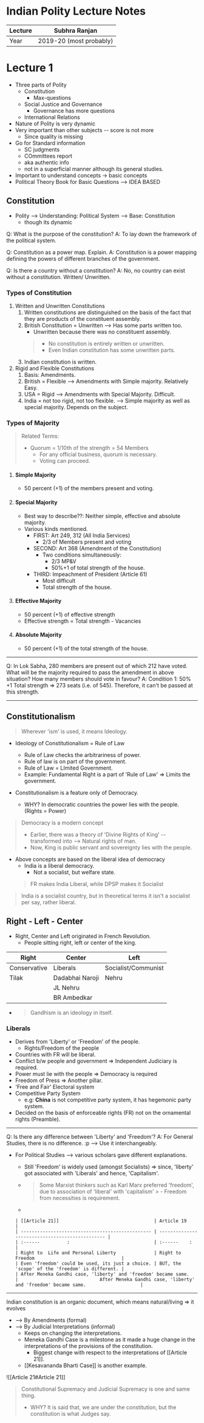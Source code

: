 # Indian Polity Lecture Notes

| Lecture | Subhra Ranjan           |
| ------- | ----------------------- |
| Year    | 2019-20 (most probably) |

# Lecture 1

*   Three parts of Polity
    *   Constitution
        *   Max-questions
    *   Social Justice and Governance
        *   Governance has more questions
    *   International Relations
*   Nature of Polity is very dynamic
*   Very important than other subjects -- score is not more
    *   Since quality is missing
*   Go for Standard information
    *   SC judgments
    *   COmmittees report
    *   aka authentic info
    *   not in a superficial manner although its general studies.
*   Important to understand concepts -> basic concepts
*   Political Theory Book for Basic Questions --> IDEA BASED

## Constitution

*   Polity --> Understanding: Political System --> Base: Constitution
    *   though its dynamic

Q: What is the purpose of the constitution?
A: To lay down the framework of the political system.

Q: Constitution as a power map. Explain.
A: Constitution is a power mapping defining the powers of different branches of the government.

Q: Is there a country without a constitution?
A: No, no country can exist without a constitution. Written/ Unwritten.

### Types of Constitution

1.  Written and Unwritten Constitutions
    1.  Written constitutions are distinguished on the basis of the fact that they are products of the constituent assembly.
    2.  British Constitution = Unwritten --> Has some parts written too.
        *   Unwritten because there was no constituent assembly.
        > *   No constitution is entirely written or unwritten.
        > *   Even Indian constitution has some unwritten parts.
    3.  Indian constitution is written.
2.  Rigid and Flexible Constitutions
    1.  Basis: Amendments.
    2.  British = Flexible --> Amendments with Simple majority. Relatively Easy.
    3.  USA = Rigid --> Amendments with Special Majority. Difficult.
    4.  India = not too rigid, not too flexible. --> Simple majority as well as special majority. Depends on the subject.

### Types of Majority

> Related Terms:
>
> *   Quorum = 1/10th of the strength = 54 Members
>     *   For any official business, quorum is necessary.
>     *   Voting can proceed.

1.  #### Simple Majority
    *   50 percent (+1) of the members present and voting.
2.  #### Special Majority
    *   Best way to describe??: Neither simple, effective and absolute majority.
    *   Various kinds mentioned.
        *   FIRST:  Art 249, 312 (All India Services)
            *   2/3 of Members present and voting
        *   SECOND: Art 368 (Amendment of the Constitution)
            *   Two conditions simultaneously:
                *   2/3 MP&V
                *   50%+1 of total strength of the house.
        *   THIRD: Impeachment of President (Article 61)
            *   Most difficult
            *   Total strength of the house.
3.  #### Effective Majority
    *   50 percent (+1) of effective strength
    *   Effective strength = Total strength - Vacancies
4.  #### Absolute Majority
    *   50 percent (+1) of the total strength of the house.

***

Q: In Lok Sabha, 280 members are present out of which 212 have voted. What will be the majority required to pass the amendment in above situation? How many members should vote in favour?
A: Condition 1: 50% +1 Total strength => 273 seats (i.e. of 545).
Therefore, it can't be passed at this strength.

***

## Constitutionalism

> Wherever 'ism' is used, it means Ideology.

*   Ideology of Constitutionalism = Rule of Law
    *   Rule of Law checks the arbitrariness of power.
    *   Rule of law is on part of the government.
    *   Rule of Law = LImited Government.
    *   Example: Fundamental Right is a part of 'Rule of Law' => Limits the government.

*   Constitutionalism is a feature only of Democracy.
    *   WHY? In democratic countries the power lies with the people. (Rights = Power)

> Democracy is a modern concept
>
> *   Earlier, there was a theory of 'Divine Rights of King' -- transformed into --> Natural rights of man.
> *   Now, King is public servant and sovereignty lies with the people.

*   Above concepts are based on the liberal idea of democracy
    *   India is a liberal democracy.
        *   Not a socialist, but welfare state.
	 > FR makes India Liberal, while DPSP makes it Socialist

> India is a socialist country, but in theoretical terms it isn't a socialist per say, rather liberal.

## Right - Left - Center

*   Right, Center and Left originated in French Revolution.
    *   People sitting right, left or center of the king.

| Right        | Center          | Left                |
| ------------ | --------------- | ------------------- |
| Conservative | Liberals        | Socialist/Communist |
| Tilak        | Dadabhai Naroji | Nehru               |
|              | JL Nehru        |                     |
|              | BR Ambedkar     |                     |

*   > Gandhism is an ideology in itself.

### Liberals

*   Derives from 'Liberty' or 'Freedom' of the people.
    *   Rights/Freedom of the people
*   Countries with FR will be liberal.
*   Conflict b/w people and government => Independent Judiciary is required.
*   Power must lie with the people => Democracy is required
*   Freedom of Press => Another pillar.
*   'Free and Fair' Electoral system
*   Competitive Party System
    *   e.g: **China** is not competitive party system, it has hegemonic party system.
*   Decided on the basis of enforceable rights (FR) not on the ornamental rights (Preamble).

***

Q: Is there any difference between 'Liberty' and 'Freedom'?
A: For General Studies, there is no difference. :p --> Use it interchangeably.
*   For Political Studies --> various scholars gave different explanations.
    *   Still 'Freedom' is widely used (amongst Socialists) =>  since, 'liberty' got associated with  'Liberals' and hence, 'Capitalism'.
    *   > Some Marxist thinkers such as Karl Marx preferred 'freedom', due to association of 'liberal' with 'capitalism'
    		> - Freedom from necessities is requirement.
    *  
    
	    | [[Article 21]]                                   | Article 19                                      |
	    | ------------------------------------------------ | ----------------------------------------------- |
	    | :------          :                               | :------    :                                    |
	    | Right to  Life and Personal Liberty              | Right to Freedom                                |
	    | Even 'freedom' could be used, its just a choice. | BUT, the 'scope' of the 'freedom' is different. |
	    | After Meneka Gandhi case, 'liberty' and 'freedom' became same.                                                |                              After Meneka Gandhi case, 'liberty' and 'freedom' became same.                    |
	
  ---
  Indian constitution is an organic document, which means natural/living => it evolves 
  - --> By Amendments (formal)
  - --> By Judicial Interpretations (informal)
	  - Keeps on changing the interpretations.
	  - Meneka Gandhi Case is a milestone as it made a huge change in the interpretations of the provisions of the constitution.
		  - Biggest change with respect to the interpretations of [[Article 21]].
	  - [[Kesavananda Bharti Case]] is another example.

![[Article 21#Article 21]]

> Constitutional Supremacy and Judicial Supremacy is one and same thing.
> - WHY? It is said that, we are under the constitution, but the constitution is what Judges say.
	
	 
	 
